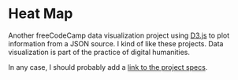 # Heat Map

Another freeCodeCamp data visualization project using [D3.js](https://d3js.org/) to plot information from a JSON source. I kind of like these projects. Data visualization is part of the practice of digital humanities.

In any case, I should probably add a [link to the project specs](https://learn.freecodecamp.org/data-visualization/data-visualization-projects/visualize-data-with-a-heat-map).
